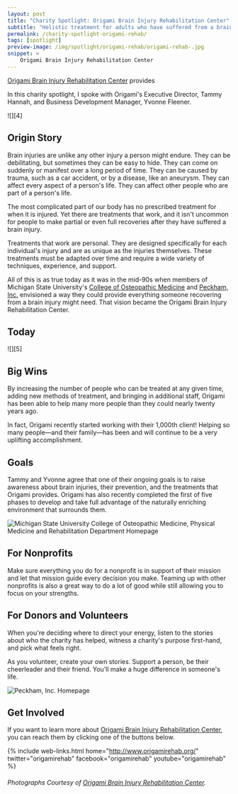 ```yaml
---
layout: post
title: "Charity Spotlight: Origami Brain Injury Rehabilitation Center"
subtitle: "Holistic treatment for adults who have suffered from a brain injury."
permalink: /charity-spotlight-origami-rehab/
tags: [spotlight]
preview-image: /img/spotlight/origami-rehab/origami-rehab-.jpg
snippet: >
    Origami Brain Injury Rehabilitation Center
---
```


[Origami Brain Injury Rehabilitation Center][1] provides

In this charity spotlight, I spoke with Origami's Executive Director, Tammy Hannah, and Business Development Manager, Yvonne Fleener.

![][4]

## Origin Story

Brain injuries are unlike any other injury a person might endure. They can be debilitating, but sometimes they can be easy to hide. They can come on suddenly or manifest over a long period of time. They can be caused by trauma, such as a car accident, or by a disease, like an aneurysm. They can affect every aspect of a person's life. They can affect other people who are part of a person's life.

The most complicated part of our body has no prescribed treatment for when it is injured. Yet there are treatments that work, and it isn't uncommon for people to make partial or even full recoveries after they have suffered a brain injury.

Treatments that work are personal. They are designed specifically for each individual's injury and are as unique as the injuries themselves. These treatments must be adapted over time and require a wide variety of techniques, experience, and support.

All of this is as true today as it was in the mid-90s when members of Michigan State University's [College of Osteopathic Medicine][2] and [Peckham, Inc.][3] envisioned a way they could provide everything someone recovering from a brain injury might need. That vision became the Origami Brain Injury Rehabilitation Center. 

## Today



![][5]

## Big Wins

By increasing the number of people who can be treated at any given time, adding new methods of treatment, and bringing in additional staff, Origami has been able to help many more people than they could nearly twenty years ago.

In fact, Origami recently started working with their 1,000th client! Helping so many people&mdash;and their family&mdash;has been and will continue to be a very uplifting accomplishment.

## Goals

Tammy and Yvonne agree that one of their ongoing goals is to raise awareness about brain injuries, their prevention, and the treatments that Origami provides. Origami has also recently completed the first of five phases to develop and take full advantage of the naturally enriching environment that surrounds them.

![][2]

## For Nonprofits

Make sure everything you do for a nonprofit is in support of their mission and let that mission guide every decision you make. Teaming up with other nonprofits is also a great way to do a lot of good while still allowing you to focus on your strengths.

## For Donors and Volunteers

When you're deciding where to direct your energy, listen to the stories about who the charity has helped, witness a charity's purpose first-hand, and pick what feels right.

As you volunteer, create your own stories. Support a person, be their cheerleader and their friend. You'll make a huge difference in someone's life.

![][3]

## Get Involved

If you want to learn more about [Origami Brain Injury Rehabilitation Center][1], you can reach them by clicking one of the buttons below.

{% include web-links.html home="http://www.origamirehab.org/" twitter="origamirehab" facebook="origamirehab" youtube="origamirehab" %}

###### Photographs Courtesy of [Origami Brain Injury Rehabilitation Center][1].



[1]: http://www.origamirehab.org/ "Origami Brain Injury Rehabilitation Center Homepage"
[2]: http://www.pmr.msu.edu/ "Michigan State University College of Osteopathic Medicine, Physical Medicine and Rehabilitation Department Homepage"
[3]: http://www.peckham.org/ "Peckham, Inc. Homepage"
